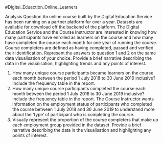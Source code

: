 #Digital_Eduaction_Online_Learners

Analysis Question
An online course built by the Digital Education Service has been running on a partner
platform for over a year. Datasets are available for download off the backend of the platform.
The Digital Education Service and the Course Instructor are interested in knowing how many
participants have enrolled as learners on the course and how many have completed the
course each month for one year of running the course. Course completers are defined as
having completed, passed and verified their identification.
Represent the answers to question 1 and 2 on the same data visualisation of your choice.
Provide a brief narrative describing the data in the visualisation, highlighting trends and any
points of interest.
1. How many unique course participants became learners on the course each month
between the period 1 July 2018 to 30 June 2019 inclusive? Include the frequency table
in the report.
2. How many unique course participants completed the course each month between the
period 1 July 2018 to 30 June 2019 inclusive? Include the frequency table in the
report.
The Course Instructor wants information on the employment status of participants who
completed the course between 1 July 2018 and 30 June 2019 to understand more about
the ‘type’ of participant who is completing the course.
3. Visually represent the proportion of the course completers that make up each
employment group provided in the dataset. Provide a brief narrative describing the data
in the visualisation and highlighting any points of interest.
